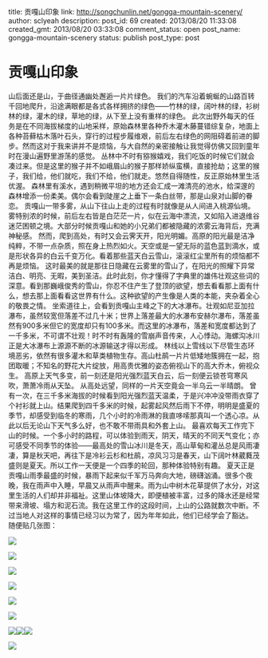 title: 贡嘎山印象
link: http://songchunlin.net/gongga-mountain-scenery/
author: sclyeah
description: 
post_id: 69
created: 2013/08/20 11:33:08
created_gmt: 2013/08/20 03:33:08
comment_status: open
post_name: gongga-mountain-scenery
status: publish
post_type: post

# 贡嘎山印象

山后面还是山，于曲径通幽处邂逅一片片绿色。 我们的汽车沿着蜿蜒的山路百转千回地爬升，沿途满眼都是各式各样拥挤的绿色——竹林的绿，阔叶林的绿，衫树林的绿，灌木的绿，草地的绿，从下至上没有重样的绿色。 此次出野外每天的任务是在不同海拔梯度的山地采样，原始森林里各种乔木灌木藤蔓错综复杂，地面上各种苔藓枯木落叶石头，穿行的过程步履维艰，前后左右绿色的网阻碍着前进的脚步。然而这对于我来讲并不是烦恼，与大自然的亲密接触让我觉得仿佛又回到童年时在漫山遍野里游荡的感觉。 丛林中不时有猕猴嬉戏，我们吃饭的时候它们就会凑过来。但是这里的猴子并不如峨眉山的猴子那样娇纵蛮横，直接抢劫；这里的猴子，我们给，他们就吃，我们不给，他们就走。悠然自得随性，反正原始林里生活优渥。 森林里有溪水，遇到稍微平坦的地方还会汇成一滩清亮的池水，给深邃的森林增添一份柔美。偶尔会看到陡崖之上垂下一条白丝带，那是山泉对山脚的眷恋。 贡嘎山一带多雾，从山下往山上走的过程有时就像是从人间进入桃源仙境。雾特别浓的时候，前后左右皆是白茫茫一片，似在云海中漂流，又如陷入进退维谷迷茫困顿之境。大部分时候贡嘎山和她的小兄弟们都被隐藏的浓雾云海背后，充满神秘感。 然而，爬到高处，有时又会云霁天开，阳光明媚。高原的阳光最是洁净纯粹，不带一点杂质，照在身上热烈如火。天空或是一望无际的蓝色蓝到滴水，或是形状各异的白云千变万化。看着那些蓝天白云雪山，滚滚红尘里所有的烦恼都不再是烦恼。 这时最美的就是那往日隐藏在云雾里的雪山了，在阳光的照耀下异常洁白、明亮、无暇，美到圣洁。此时此刻，你才懂得了字典里的雄伟壮观这些词的深意。看到那巍峨俊秀的雪山，你忍不住产生了登顶的欲望，想去看看那上面有什么，想去那上面看看这世界有什么。这种欲望的产生像是人类的本能，夹杂着全心的敬畏之情。 坐索道往上，会看到贡嘎山主峰之下的大冰瀑布。壮观如尼亚加拉瀑布，虽然较宽但落差不过几十米；世界上落差最大的水瀑布安赫尔瀑布，落差虽然有900多米但它的宽度却只有100多米。而这里的冰瀑布，落差和宽度都达到了一千多米，不可谓不壮观！时不时有轰隆的雪崩声音传来，人心悸动。海螺沟冰川正是大冰瀑布上源源不断的冰源输送才得以形成。 林线以上雪线以下尽管生态环境恶劣，依然有很多灌木和草类植物生存。高山杜鹃一片片低矮地簇拥在一起，抱团取暖；不知名的野花大片绽放，用高贵优雅的姿态俯视山下的高大乔木，俯视众生。 高原上天气多变，前一刻还是阳光强烈蓝天白云，后一刻便云锁苍穹寒风吹，萧萧冷雨从天坠。 从高处远望，同样的一片天空竟会一半乌云一半晴朗。 曾有一次，在三千多米海拔的时候看到阳光强烈蓝天温柔，于是兴冲冲没带雨衣穿了个衬衫就上山。结果爬到四千多米的时候，起雾起风然后雨下不停，明明是盛夏的季节，却感受到临冬的寒雨，几个小时的冷雨淋的我直哆嗦那真叫一个透心凉。从此以后无论山下天气多么好，也不敢不带雨具和外套上山。 最喜欢每天工作完下山的时候。一个多小时的路程，可以体验到雨天，阴天，晴天的不同天气变化；亦可感受不同季节的体验——最高处的雪山冰川是冬天，高山草甸和灌丛总是风雨凄凄，算是秋天吧，再往下是冷衫云杉和杜鹃，凉风习习是春天，山下阔叶林葳蕤茂盛则是夏天。所以工作一天便是一个四季的轮回，那种体验特别有趣。 夏天正是贡嘎山雨季最盛的时候，暴雨下起来似千军万马奔向大地，磅礴汹涌。很多个夜晚，我在雨声中入睡，早晨又从雨声中醒来。雨为山中树木花草提供了水分，对这里生活的人们却并非福祉。这里山体坡降大，即便植被丰富，过多的降水还是经常带来滑坡、塌方和泥石流。我在这里工作的这段时间，上山的公路就数次中断。不过当地人对这样的事情已经习以为常了，因为年年如此，他们已经学会了豁达。 随便贴几张图： 

![](http://p2.zhimg.com/ad/e7/ade7d3ff9fd6069a6c47dce4b54aafab_m.jpg)

![](http://p2.zhimg.com/ee/19/ee1972d92e36752b5725f556bc5f3efd_m.jpg)

![](http://p2.zhimg.com/57/13/57135ccaff05aef8c4ccce19b42ff47c_m.jpg)

![](http://p1.zhimg.com/8b/2a/8b2ada6cb0a8bfbdd5ab5d1fa08f0db9_m.jpg)

![](http://p2.zhimg.com/a3/72/a3723a06e3c44ff08e5b292553871394_m.jpg)

![](http://p2.zhimg.com/ef/43/ef434673c1b9064c85cc0961225e0cea_m.jpg)

![](http://p1.zhimg.com/d5/47/d5479aa5a72ad28b26a270f3302900b3_m.jpg)![](http://p2.zhimg.com/56/14/56140e376ccfc8b6ac62e9a5c349a440_m.jpg)![](http://p2.zhimg.com/17/72/17723cf11979823ac6a69bd22315188b_m.jpg)

![](http://p2.zhimg.com/ac/a7/aca786be5e57c093085f3c9dbbfe5cab_m.jpg)